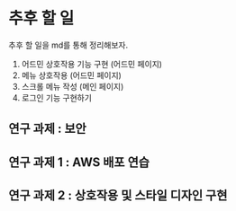 # 추후 할 일

추후 할 일을 md를 통해 정리해보자.

1. 어드민 상호작용 기능 구현 (어드민 페이지)
2. 메뉴 상호작용 (어드민 페이지)
3. 스크롤 메뉴 작성 (메인 페이지)
4. 로그인 기능 구현하기

## 연구 과제 : 보안

## 연구 과제 1 : AWS 배포 연습

## 연구 과제 2 : 상호작용 및 스타일 디자인 구현
